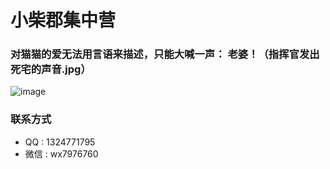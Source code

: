 # 小柴郡集中营
### 对猫猫的爱无法用言语来描述，只能大喊一声： 老婆！（指挥官发出死宅的声音.jpg）
![image](https://github.com/qian-o/qian-o/assets/84434846/dda1bb94-1eeb-410f-9a5b-5e2d33ee6b04)

### 联系方式
- QQ : 1324771795
- 微信 : wx7976760
